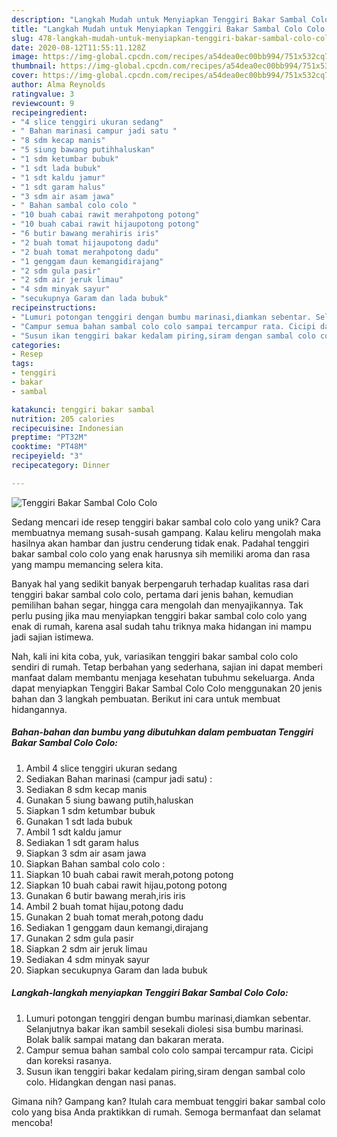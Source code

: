 ```yaml
---
description: "Langkah Mudah untuk Menyiapkan Tenggiri Bakar Sambal Colo Colo yang Bikin Ngiler"
title: "Langkah Mudah untuk Menyiapkan Tenggiri Bakar Sambal Colo Colo yang Bikin Ngiler"
slug: 478-langkah-mudah-untuk-menyiapkan-tenggiri-bakar-sambal-colo-colo-yang-bikin-ngiler
date: 2020-08-12T11:55:11.128Z
image: https://img-global.cpcdn.com/recipes/a54dea0ec00bb994/751x532cq70/tenggiri-bakar-sambal-colo-colo-foto-resep-utama.jpg
thumbnail: https://img-global.cpcdn.com/recipes/a54dea0ec00bb994/751x532cq70/tenggiri-bakar-sambal-colo-colo-foto-resep-utama.jpg
cover: https://img-global.cpcdn.com/recipes/a54dea0ec00bb994/751x532cq70/tenggiri-bakar-sambal-colo-colo-foto-resep-utama.jpg
author: Alma Reynolds
ratingvalue: 3
reviewcount: 9
recipeingredient:
- "4 slice tenggiri ukuran sedang"
- " Bahan marinasi campur jadi satu "
- "8 sdm kecap manis"
- "5 siung bawang putihhaluskan"
- "1 sdm ketumbar bubuk"
- "1 sdt lada bubuk"
- "1 sdt kaldu jamur"
- "1 sdt garam halus"
- "3 sdm air asam jawa"
- " Bahan sambal colo colo "
- "10 buah cabai rawit merahpotong potong"
- "10 buah cabai rawit hijaupotong potong"
- "6 butir bawang merahiris iris"
- "2 buah tomat hijaupotong dadu"
- "2 buah tomat merahpotong dadu"
- "1 genggam daun kemangidirajang"
- "2 sdm gula pasir"
- "2 sdm air jeruk limau"
- "4 sdm minyak sayur"
- "secukupnya Garam dan lada bubuk"
recipeinstructions:
- "Lumuri potongan tenggiri dengan bumbu marinasi,diamkan sebentar. Selanjutnya bakar ikan sambil sesekali diolesi sisa bumbu marinasi. Bolak balik sampai matang dan bakaran merata."
- "Campur semua bahan sambal colo colo sampai tercampur rata. Cicipi dan koreksi rasanya."
- "Susun ikan tenggiri bakar kedalam piring,siram dengan sambal colo colo. Hidangkan dengan nasi panas."
categories:
- Resep
tags:
- tenggiri
- bakar
- sambal

katakunci: tenggiri bakar sambal 
nutrition: 205 calories
recipecuisine: Indonesian
preptime: "PT32M"
cooktime: "PT48M"
recipeyield: "3"
recipecategory: Dinner

---
```



![Tenggiri Bakar Sambal Colo Colo](https://img-global.cpcdn.com/recipes/a54dea0ec00bb994/751x532cq70/tenggiri-bakar-sambal-colo-colo-foto-resep-utama.jpg)

Sedang mencari ide resep tenggiri bakar sambal colo colo yang unik? Cara membuatnya memang susah-susah gampang. Kalau keliru mengolah maka hasilnya akan hambar dan justru cenderung tidak enak. Padahal tenggiri bakar sambal colo colo yang enak harusnya sih memiliki aroma dan rasa yang mampu memancing selera kita.

Banyak hal yang sedikit banyak berpengaruh terhadap kualitas rasa dari tenggiri bakar sambal colo colo, pertama dari jenis bahan, kemudian pemilihan bahan segar, hingga cara mengolah dan menyajikannya. Tak perlu pusing jika mau menyiapkan tenggiri bakar sambal colo colo yang enak di rumah, karena asal sudah tahu triknya maka hidangan ini mampu jadi sajian istimewa.




Nah, kali ini kita coba, yuk, variasikan tenggiri bakar sambal colo colo sendiri di rumah. Tetap berbahan yang sederhana, sajian ini dapat memberi manfaat dalam membantu menjaga kesehatan tubuhmu sekeluarga. Anda dapat menyiapkan Tenggiri Bakar Sambal Colo Colo menggunakan 20 jenis bahan dan 3 langkah pembuatan. Berikut ini cara untuk membuat hidangannya.

<!--inarticleads1-->

##### Bahan-bahan dan bumbu yang dibutuhkan dalam pembuatan Tenggiri Bakar Sambal Colo Colo:

1. Ambil 4 slice tenggiri ukuran sedang
1. Sediakan  Bahan marinasi (campur jadi satu) :
1. Sediakan 8 sdm kecap manis
1. Gunakan 5 siung bawang putih,haluskan
1. Siapkan 1 sdm ketumbar bubuk
1. Gunakan 1 sdt lada bubuk
1. Ambil 1 sdt kaldu jamur
1. Sediakan 1 sdt garam halus
1. Siapkan 3 sdm air asam jawa
1. Siapkan  Bahan sambal colo colo :
1. Siapkan 10 buah cabai rawit merah,potong potong
1. Siapkan 10 buah cabai rawit hijau,potong potong
1. Gunakan 6 butir bawang merah,iris iris
1. Ambil 2 buah tomat hijau,potong dadu
1. Gunakan 2 buah tomat merah,potong dadu
1. Sediakan 1 genggam daun kemangi,dirajang
1. Gunakan 2 sdm gula pasir
1. Siapkan 2 sdm air jeruk limau
1. Sediakan 4 sdm minyak sayur
1. Siapkan secukupnya Garam dan lada bubuk




<!--inarticleads2-->

##### Langkah-langkah menyiapkan Tenggiri Bakar Sambal Colo Colo:

1. Lumuri potongan tenggiri dengan bumbu marinasi,diamkan sebentar. Selanjutnya bakar ikan sambil sesekali diolesi sisa bumbu marinasi. Bolak balik sampai matang dan bakaran merata.
1. Campur semua bahan sambal colo colo sampai tercampur rata. Cicipi dan koreksi rasanya.
1. Susun ikan tenggiri bakar kedalam piring,siram dengan sambal colo colo. Hidangkan dengan nasi panas.




Gimana nih? Gampang kan? Itulah cara membuat tenggiri bakar sambal colo colo yang bisa Anda praktikkan di rumah. Semoga bermanfaat dan selamat mencoba!
